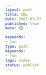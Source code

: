 ```yaml
---
layout: post
title: SNL
date: 2007-03-27
published: true
meta: {}

keywords:
- fun
type: post
keywords:
- fun
tags: video
status: publish
---
```


